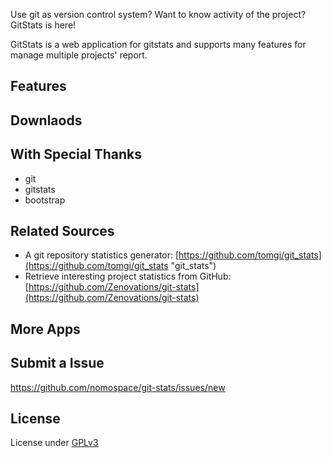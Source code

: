 Use git as version control system? Want to know activity of the project? GitStats is here!

GitStats is a web application for gitstats and supports many features for manage multiple projects' report.


## Features


## Downlaods


## With Special Thanks

* git
* gitstats
* bootstrap


## Related Sources

* A git repository statistics generator: [https://github.com/tomgi/git_stats](https://github.com/tomgi/git_stats "git_stats")  
* Retrieve interesting project statistics from GitHub: [https://github.com/Zenovations/git-stats](https://github.com/Zenovations/git-stats)


## More Apps


## Submit a Issue

<https://github.com/nomospace/git-stats/issues/new>

## License

License under [GPLv3](http://www.gnu.org/licenses/gpl-3.0.txt)